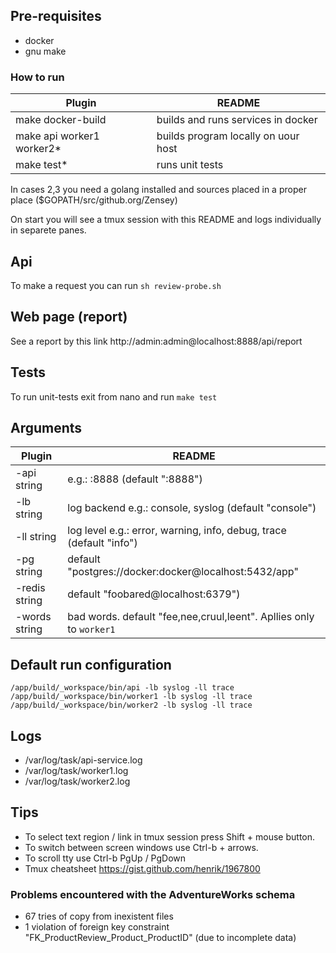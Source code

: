 ## Pre-requisites
* docker
* gnu make

### How to run

| Plugin | README |
| ------ | ------ |
| make docker-build | builds and runs services in docker |
| make api worker1 worker2*       | builds program locally on uour host|
| make test*         | runs unit tests |

In cases 2,3 you need a golang installed and sources placed in a proper place ($GOPATH/src/github.org/Zensey)

On start you will see a tmux session with this README and logs individually in separete panes.

## Api
To make a request you can run `sh review-probe.sh`

## Web page (report)
See a report by this link
http://admin:admin@localhost:8888/api/report

## Tests
To run unit-tests exit from nano and run `make test`

## Arguments

| Plugin | README |
| ------ | ------ |
| -api string | e.g.: :8888 (default ":8888") |
| -lb string       | log backend e.g.: console, syslog (default "console") |
| -ll string | log level e.g.: error, warning, info, debug, trace (default "info") |
| -pg string | default "postgres://docker:docker@localhost:5432/app" |
| -redis string | default "foobared@localhost:6379") |
| -words string | bad words. default "fee,nee,cruul,leent". Apllies only to `worker1`|

## Default run configuration
    /app/build/_workspace/bin/api -lb syslog -ll trace
    /app/build/_workspace/bin/worker1 -lb syslog -ll trace
    /app/build/_workspace/bin/worker2 -lb syslog -ll trace

## Logs
* /var/log/task/api-service.log
* /var/log/task/worker1.log
* /var/log/task/worker2.log

## Tips
* To select text region / link in tmux session press Shift + mouse button.
* To switch between screen windows use Ctrl-b + arrows.
* To scroll tty use Ctrl-b PgUp / PgDown
* Tmux cheatsheet https://gist.github.com/henrik/1967800



### Problems encountered with the AdventureWorks schema
* 67 tries of copy from inexistent files
* 1 violation of foreign key constraint "FK_ProductReview_Product_ProductID" (due to incomplete data)



